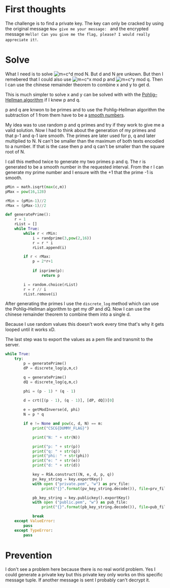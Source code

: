 # First thoughts
The challenge is to find a private key. The key can only be cracked by using the original message `Now give me your message: ` and the encrypted message `Hello! Can you give me the flag, please? I would really appreciate it!`.

# Solve
What I need is to solve ![m=c^d mod N](https://render.githubusercontent.com/render/math?math=m=c^d%20mod%20N). But d and N are unkown. But then I remebered that I could also use ![m=c^x mod p](https://render.githubusercontent.com/render/math?math=m=c^x%20mod%20p) and ![m=c^y mod q](https://render.githubusercontent.com/render/math?math=m=c^y%20mod%20q). Then I can use the chinese remainder theorem to combine x and y to get d.

This is much simpler to solve x and y can be solved with with the [Pohlig–Hellman algorithm](https://en.wikipedia.org/wiki/Pohlig%E2%80%93Hellman_algorithm) if I knew p and q.

p and q are knwon to be primes and to use the Pohlig–Hellman algorithm the subtraction of 1 from them have to be a [smooth numbers](https://en.wikipedia.org/wiki/Smooth_number).

My idea was to use random p and q primes and try if they work to give me a valid solution. Now I had to think about the generation of my primes and that p-1 and q-1 iare smooth. The primes are later used for p, q and later multiplied to N. N can't be smaller than the maximum of both texts encodied to a number. If that is the case then p and q can't be smaller than the square root of N. 

I call this method twice to generate my two primes p and q. The r is generated to be a smooth number in the requested interval. From the r I can generate my prime number and I ensure with the +1 that the prime -1 is smooth.

```python
pMin = math.isqrt(max(c,m))
pMax = pow(16,128)

rMin = (pMin-1)//2
rMax = (pMax-1)//2

def generatePrime():
    r = 1
    rList = []
    while True:
        while r < rMin:
            i = randprime(3,pow(2,16))
            r = r * i
            rList.append(i)

        if r < rMax:
            p = 2*r+1
            
            if isprime(p):
                return p

        i = random.choice(rList)
        r = r // i
        rList.remove(i)
```

After generating the primes I use the `discrete_log` method which can use the Pohlig–Hellman algorithm to get my dP and dQ. Now I can use the chinese remainder theorem to combine them into a single d.

Because I use random values this doesn't work every time that's why it gets looped until it works xD.

The last step was to export the values as a pem file and transmit to the server.
```python
while True:
    try:
        p = generatePrime()
        dP = discrete_log(p,m,c)

        q = generatePrime()
        dQ = discrete_log(q,m,c)

        phi = (p - 1) * (q - 1) 

        d = crt([(p - 1), (q - 1)], [dP, dQ])[0]
        
        e = getModInverse(d, phi)
        N = p * q

        if e != None and pow(c, d, N) == m:
            print("CSCG{DUMMY_FLAG}")

            print("N: " + str(N))

            print("p: " + str(p))
            print("q: " + str(q))
            print("phi: " + str(phi))
            print("e: " + str(e))
            print("d: " + str(d))

            key = RSA.construct((N, e, d, p, q))
            pv_key_string = key.exportKey()
            with open ("private.pem", "w") as prv_file:
                print("{}".format(pv_key_string.decode()), file=prv_file)

            pb_key_string = key.publickey().exportKey()
            with open ("public.pem", "w") as pub_file:
                print("{}".format(pb_key_string.decode()), file=pub_file)

            break
    except ValueError:
        pass
    except TypeError:
        pass
```

# Prevention
I don't see a problem here because there is no real world problem. Yes I could generate a private key but this private key only works on this specific message tuple. If another message is sent I probably can't decrypt it.